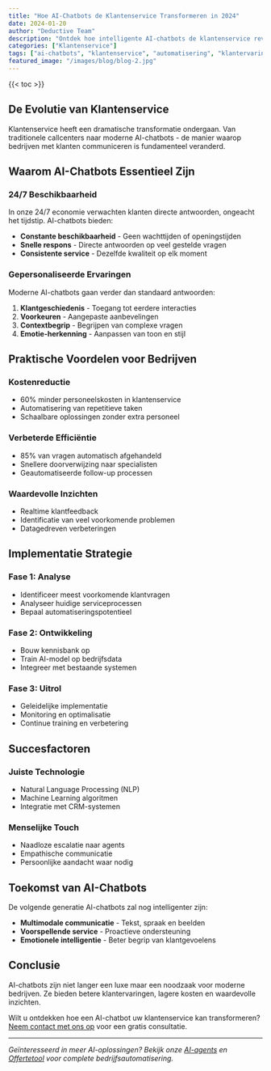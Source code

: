 ```yaml
---
title: "Hoe AI-Chatbots de Klantenservice Transformeren in 2024"
date: 2024-01-20
author: "Deductive Team"
description: "Ontdek hoe intelligente AI-chatbots de klantenservice revolutioneren met 24/7 ondersteuning en gepersonaliseerde ervaringen."
categories: ["Klantenservice"]
tags: ["ai-chatbots", "klantenservice", "automatisering", "klantervaring"]
featured_image: "/images/blog/blog-2.jpg"
---
```


{{< toc >}}

## De Evolutie van Klantenservice

Klantenservice heeft een dramatische transformatie ondergaan. Van traditionele callcenters naar moderne AI-chatbots - de manier waarop bedrijven met klanten communiceren is fundamenteel veranderd.

## Waarom AI-Chatbots Essentieel Zijn

### 24/7 Beschikbaarheid
In onze 24/7 economie verwachten klanten directe antwoorden, ongeacht het tijdstip. AI-chatbots bieden:

- **Constante beschikbaarheid** - Geen wachttijden of openingstijden
- **Snelle respons** - Directe antwoorden op veel gestelde vragen
- **Consistente service** - Dezelfde kwaliteit op elk moment

### Gepersonaliseerde Ervaringen
Moderne AI-chatbots gaan verder dan standaard antwoorden:

1. **Klantgeschiedenis** - Toegang tot eerdere interacties
2. **Voorkeuren** - Aangepaste aanbevelingen
3. **Contextbegrip** - Begrijpen van complexe vragen
4. **Emotie-herkenning** - Aanpassen van toon en stijl

## Praktische Voordelen voor Bedrijven

### Kostenreductie
- 60% minder personeelskosten in klantenservice
- Automatisering van repetitieve taken
- Schaalbare oplossingen zonder extra personeel

### Verbeterde Efficiëntie
- 85% van vragen automatisch afgehandeld
- Snellere doorverwijzing naar specialisten
- Geautomatiseerde follow-up processen

### Waardevolle Inzichten
- Realtime klantfeedback
- Identificatie van veel voorkomende problemen
- Datagedreven verbeteringen

## Implementatie Strategie

### Fase 1: Analyse
- Identificeer meest voorkomende klantvragen
- Analyseer huidige serviceprocessen
- Bepaal automatiseringspotentieel

### Fase 2: Ontwikkeling
- Bouw kennisbank op
- Train AI-model op bedrijfsdata
- Integreer met bestaande systemen

### Fase 3: Uitrol
- Geleidelijke implementatie
- Monitoring en optimalisatie
- Continue training en verbetering

## Succesfactoren

### Juiste Technologie
- Natural Language Processing (NLP)
- Machine Learning algoritmen
- Integratie met CRM-systemen

### Menselijke Touch
- Naadloze escalatie naar agents
- Empathische communicatie
- Persoonlijke aandacht waar nodig

## Toekomst van AI-Chatbots

De volgende generatie AI-chatbots zal nog intelligenter zijn:

- **Multimodale communicatie** - Tekst, spraak en beelden
- **Voorspellende service** - Proactieve ondersteuning
- **Emotionele intelligentie** - Beter begrip van klantgevoelens

## Conclusie

AI-chatbots zijn niet langer een luxe maar een noodzaak voor moderne bedrijven. Ze bieden betere klantervaringen, lagere kosten en waardevolle inzichten.

Wilt u ontdekken hoe een AI-chatbot uw klantenservice kan transformeren? [Neem contact met ons op](/contact) voor een gratis consultatie.

---

*Geïnteresseerd in meer AI-oplossingen? Bekijk onze [AI-agents](/oplossingen/ai-agents/) en [Offertetool](/oplossingen/offertetool/) voor complete bedrijfsautomatisering.*